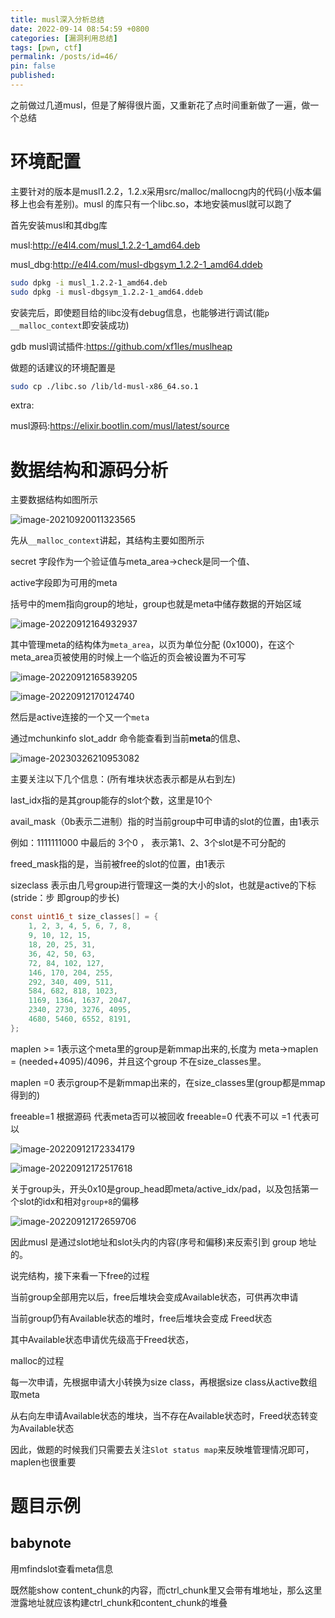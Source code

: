 ```yaml
---
title: musl深入分析总结
date: 2022-09-14 08:54:59 +0800
categories: [漏洞利用总结]
tags: [pwn, ctf]
permalink: /posts/id=46/
pin: false
published:
---
```


之前做过几道musl，但是了解得很片面，又重新花了点时间重新做了一遍，做一个总结

# 环境配置

主要针对的版本是musl1.2.2，1.2.x采用src/malloc/mallocng内的代码(小版本偏移上也会有差别)。musl 的库只有一个libc.so，本地安装musl就可以跑了

首先安装musl和其dbg库

musl:http://e4l4.com/musl_1.2.2-1_amd64.deb

musl_dbg:http://e4l4.com/musl-dbgsym_1.2.2-1_amd64.ddeb

```bash
sudo dpkg -i musl_1.2.2-1_amd64.deb
sudo dpkg -i musl-dbgsym_1.2.2-1_amd64.ddeb
```

安装完后，即使题目给的libc没有debug信息，也能够进行调试(能`p __malloc_context`即安装成功)

gdb musl调试插件:https://github.com/xf1les/muslheap

做题的话建议的环境配置是

```bash
sudo cp ./libc.so /lib/ld-musl-x86_64.so.1
```

extra:

musl源码:https://elixir.bootlin.com/musl/latest/source

# 数据结构和源码分析

主要数据结构如图所示

![image-20210920011323565](https://e4l4pic.oss-cn-beijing.aliyuncs.com/img/907645_7VA2DPUVB45HNCD.jpg)

先从`__malloc_context`讲起，其结构主要如图所示

secret 字段作为一个验证值与meta_area->check是同一个值、

active字段即为可用的meta

括号中的mem指向group的地址，group也就是meta中储存数据的开始区域

![image-20220912164932937](https://e4l4pic.oss-cn-beijing.aliyuncs.com/img/image-20220912164932937.png)

其中管理meta的结构体为`meta_area`，以页为单位分配 (0x1000)，在这个meta_area页被使用的时候上一个临近的页会被设置为不可写

![image-20220912165839205](https://e4l4pic.oss-cn-beijing.aliyuncs.com/img/image-20220912165839205.png)

![image-20220912170124740](https://e4l4pic.oss-cn-beijing.aliyuncs.com/img/image-20220912170124740.png)

然后是active连接的一个又一个`meta`

通过mchunkinfo slot_addr 命令能查看到当前**meta**的信息、

![image-20230326210953082](https://e4l4pic.oss-cn-beijing.aliyuncs.com/img/image-20230326210953082.png)

主要关注以下几个信息：(所有堆块状态表示都是从右到左)

last_idx指的是其group能存的slot个数，这里是10个

avail_mask（0b表示二进制）指的时当前group中可申请的slot的位置，由1表示

例如：1111111000 中最后的 3个0 ， 表示第1、2、3个slot是不可分配的

freed_mask指的是，当前被free的slot的位置，由1表示

sizeclass 表示由几号group进行管理这一类的大小的slot，也就是active的下标(stride：步 即group的步长)

```c
const uint16_t size_classes[] = {
    1, 2, 3, 4, 5, 6, 7, 8,
    9, 10, 12, 15,
    18, 20, 25, 31,
    36, 42, 50, 63,
    72, 84, 102, 127,
    146, 170, 204, 255,
    292, 340, 409, 511,
    584, 682, 818, 1023,
    1169, 1364, 1637, 2047,
    2340, 2730, 3276, 4095,
    4680, 5460, 6552, 8191,
};
```

maplen >= 1表示这个meta里的group是新mmap出来的,长度为 meta->maplen = (needed+4095)/4096，并且这个group 不在size_classes里。

maplen =0 表示group不是新mmap出来的，在size_classes里(group都是mmap得到的)

freeable=1 根据源码 代表meta否可以被回收 freeable=0 代表不可以 =1 代表可以



![image-20220912172334179](https://e4l4pic.oss-cn-beijing.aliyuncs.com/img/image-20220912172334179.png)

![image-20220912172517618](https://e4l4pic.oss-cn-beijing.aliyuncs.com/img/image-20220912172517618.png)

关于group头，开头0x10是group_head即meta/active_idx/pad，以及包括第一个slot的idx和相对`group+8`的偏移

![image-20220912172659706](https://e4l4pic.oss-cn-beijing.aliyuncs.com/img/image-20220912172659706.png)

因此musl 是通过slot地址和slot头内的内容(序号和偏移)来反索引到 group 地址的。

说完结构，接下来看一下free的过程

当前group全部用完以后，free后堆块会变成Available状态，可供再次申请

当前group仍有Available状态的堆时，free后堆块会变成 Freed状态

其中Available状态申请优先级高于Freed状态，



malloc的过程

每一次申请，先根据申请大小转换为size class，再根据size class从active数组取meta

从右向左申请Available状态的堆块，当不存在Available状态时，Freed状态转变为Available状态



因此，做题的时候我们只需要去关注`Slot status map`来反映堆管理情况即可，maplen也很重要



# 题目示例

## babynote

用mfindslot查看meta信息

既然能show content_chunk的内容，而ctrl_chunk里又会带有堆地址，那么这里泄露地址就应该构建ctrl_chunk和content_chunk的堆叠











